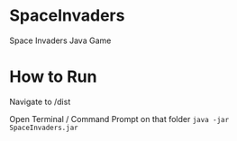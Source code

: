 # SpaceInvaders
Space Invaders Java Game

# How to Run
Navigate to /dist

Open Terminal / Command Prompt on that folder 
``` java -jar SpaceInvaders.jar ```
